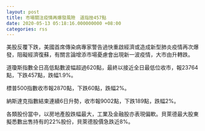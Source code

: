 ```yaml
---
layout: post
title: 市場關注疫情再爆發風險　道指挫457點
date: 2020-05-13 05:18:16.000000000 +08:00
categories: rss
---
```


美股反覆下跌，美國首席傳染病專家警告過快重啟經濟或造成新型肺炎疫情再次爆發，阻礙經濟復蘇，有關言論增添市場憂慮會出現新一波疫情，大市由升轉跌。

道瓊斯指數全日高低點數波幅超過620點，最終以接近全日最低位收市，報23764點，下跌457點，跌幅1.9%。

標普500指數收市報2870點，下跌60點，跌幅2%。

納斯達克指數結束連續6日升勢，收市報9002點，下跌189點，跌幅2%。

各類股份當中，以房地產股跌幅最大，工業及金融股亦表現偏軟。貝萊德最大股東擬悉數出售持有的22%股份，貝萊德股價急跌近8%。
